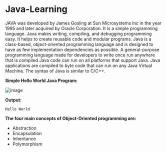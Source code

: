 # Java-Learning

JAVA was developed by James Gosling at Sun Microsystems Inc in the year 1995 and later acquired by Oracle Corporation. It is a simple programming language. Java makes writing, compiling, and debugging programming easy. It helps to create reusable code and modular programs. Java is a class-based, object-oriented programming language and is designed to have as few implementation dependencies as possible. A general-purpose programming language made for developers to write once run anywhere that is compiled Java code can run on all platforms that support Java. Java applications are compiled to byte code that can run on any Java Virtual Machine. The syntax of Java is similar to C/C++.

**Simple Hello World Java Program:**

![image](https://github.com/king-ronin04/Java-Learning/assets/103017387/669aa93f-c3d3-4a91-bdd2-274c66b583ba)

**Output:** <br>
```
Hello World
```


**The four main concepts of Object-Oriented programming are:**

- Abstraction<br>
- Encapsulation<br>
- Inheritance<br>
- Polymorphism
